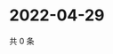 # 2022-04-29

共 0 条

<!-- BEGIN WEIBO -->
<!-- 最后更新时间 Fri Apr 29 2022 12:17:43 GMT+0800 (China Standard Time) -->

<!-- END WEIBO -->
